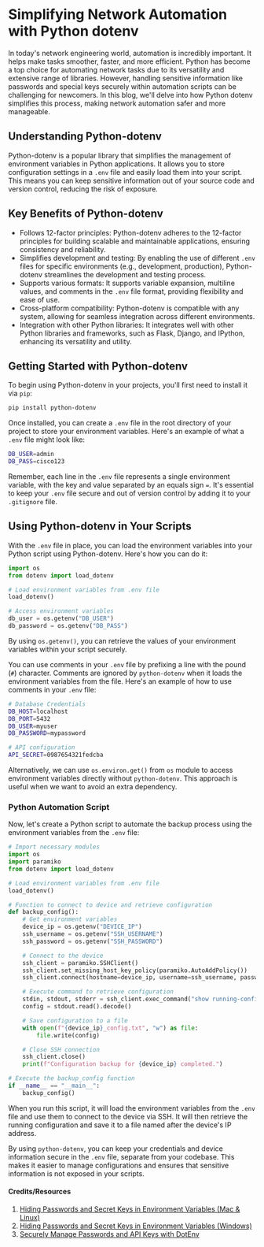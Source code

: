 # Simplifying Network Automation with Python dotenv

In today's network engineering world, automation is incredibly important. It helps make tasks smoother, faster, and more efficient. Python has become a top choice for automating network tasks due to its versatility and extensive range of libraries. However, handling sensitive information like passwords and special keys securely within automation scripts can be challenging for newcomers. In this blog, we'll delve into how Python dotenv simplifies this process, making network automation safer and more manageable.

## Understanding Python-dotenv

Python-dotenv is a popular library that simplifies the management of environment variables in Python applications. It allows you to store configuration settings in a `.env` file and easily load them into your script. This means you can keep sensitive information out of your source code and version control, reducing the risk of exposure.

## Key Benefits of Python-dotenv

- Follows 12-factor principles: Python-dotenv adheres to the 12-factor principles for building scalable and maintainable applications, ensuring consistency and reliability.
- Simplifies development and testing: By enabling the use of different `.env` files for specific environments (e.g., development, production), Python-dotenv streamlines the development and testing process.
- Supports various formats: It supports variable expansion, multiline values, and comments in the `.env` file format, providing flexibility and ease of use.
- Cross-platform compatibility: Python-dotenv is compatible with any system, allowing for seamless integration across different environments.
- Integration with other Python libraries: It integrates well with other Python libraries and frameworks, such as Flask, Django, and IPython, enhancing its versatility and utility.

## Getting Started with Python-dotenv

To begin using Python-dotenv in your projects, you'll first need to install it via `pip`:

```bash
pip install python-dotenv
```

Once installed, you can create a `.env` file in the root directory of your project to store your environment variables. Here's an example of what a `.env` file might look like:

```bash
DB_USER=admin
DB_PASS=cisco123
```

Remember, each line in the `.env` file represents a single environment variable, with the key and value separated by an equals sign `=`. It's essential to keep your `.env` file secure and out of version control by adding it to your `.gitignore` file.

## Using Python-dotenv in Your Scripts

With the `.env` file in place, you can load the environment variables into your Python script using Python-dotenv. Here's how you can do it:

```python
import os
from dotenv import load_dotenv

# Load environment variables from .env file
load_dotenv()

# Access environment variables
db_user = os.getenv("DB_USER")
db_password = os.getenv("DB_PASS")
```

By using `os.getenv()`, you can retrieve the values of your environment variables within your script securely.

You can use comments in your `.env` file by prefixing a line with the pound (`#`) character. Comments are ignored by `python-dotenv` when it loads the environment variables from the file. Here's an example of how to use comments in your `.env` file:

```bash
# Database Credentials
DB_HOST=localhost
DB_PORT=5432
DB_USER=myuser
DB_PASSWORD=mypassword

# API configuration
API_SECRET=0987654321fedcba
```

Alternatively, we can use `os.environ.get()` from `os` module to access environment variables directly without `python-dotenv`. This approach is useful when we want to avoid an extra dependency.

### Python Automation Script

Now, let's create a Python script to automate the backup process using the environment variables from the `.env` file:

```python
# Import necessary modules
import os
import paramiko
from dotenv import load_dotenv

# Load environment variables from .env file
load_dotenv()

# Function to connect to device and retrieve configuration
def backup_config():
    # Get environment variables
    device_ip = os.getenv("DEVICE_IP")
    ssh_username = os.getenv("SSH_USERNAME")
    ssh_password = os.getenv("SSH_PASSWORD")

    # Connect to the device
    ssh_client = paramiko.SSHClient()
    ssh_client.set_missing_host_key_policy(paramiko.AutoAddPolicy())
    ssh_client.connect(hostname=device_ip, username=ssh_username, password=ssh_password)

    # Execute command to retrieve configuration
    stdin, stdout, stderr = ssh_client.exec_command("show running-config")
    config = stdout.read().decode()

    # Save configuration to a file
    with open(f"{device_ip}_config.txt", "w") as file:
        file.write(config)

    # Close SSH connection
    ssh_client.close()
    print(f"Configuration backup for {device_ip} completed.")

# Execute the backup_config function
if __name__ == "__main__":
    backup_config()
```

When you run this script, it will load the environment variables from the `.env` file and use them to connect to the device via SSH. It will then retrieve the running configuration and save it to a file named after the device's IP address.

By using `python-dotenv`, you can keep your credentials and device information secure in the `.env` file, separate from your codebase. This makes it easier to manage configurations and ensures that sensitive information is not exposed in your scripts.

#### Credits/Resources

1. [Hiding Passwords and Secret Keys in Environment Variables (Mac & Linux)](https://youtu.be/5iWhQWVXosU?si=evy4X5blLxkt8uAW)
2. [Hiding Passwords and Secret Keys in Environment Variables (Windows)](https://youtu.be/IolxqkL7cD8?si=zVdRuJMlk8Vae-n2)
3. [Securely Manage Passwords and API Keys with DotEnv](https://youtu.be/PYuTzLswn_Y?si=toqo5mcDDPUXj_Tx)
